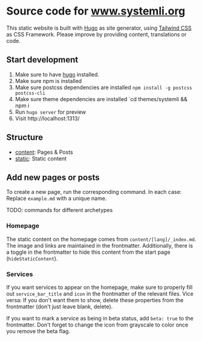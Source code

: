 # Source code for www.systemli.org

This static website is built with [Hugo](https://github.com/gohugoio/hugo) as site generator, using [Tailwind CSS](https://tailwindcss.com/) as CSS Framework.
Please improve by providing content, translations or code.

## Start development

 1. Make sure to have [hugo](https://gohugo.io/getting-started/installing/) installed.
 1. Make sure npm is installed
 1. Make sure postcss dependencies are installed `npm install -g postcss postcss-cli`
 1. Make sure theme dependencies are installed `cd themes/systemli && npm i
 1. Run `hugo server` for preview
 1. Visit http://localhost:1313/

## Structure

* [content](content/): Pages & Posts
* [static](static/): Static content

## Add new pages or posts

To create a new page, run the corresponding command. In each case: Replace `example.md` with a unique name.

TODO: commands for different archetypes

### Homepage

The static content on the homepage comes from `content/[lang]/_index.md`. The image and links are maintained in the frontmatter. Additionally, there is a toggle in the frontmatter to hide this content from the start page (`hideStaticContent`).

### Services

If you want services to appear on the homepage, make sure to properly fill out `service_bar_title` and `icon` in the frontmatter of the relevant files. Vice versa: If you don't want them to show, delete these properties from the frontmatter (don't just leave blank, delete).

If you want to mark a service as being in beta status, add `beta: true` to the frontmatter. Don't forget to change the icon from grayscale to color once you remove the beta flag.

